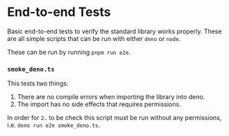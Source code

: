 # End-to-end Tests

Basic end-to-end tests to verify the standard library works properly. These are all simple scripts that can be run with either `deno` or `node`.

These can be run by running `pnpm run e2e`.

### `smoke_deno.ts`

This tests two things:
1. There are no compile errors when importing the library into deno.
2. The import has no side effects that requires permissions.

In order for `2.` to be check this script must be run without any permissions, i.e. `deno run e2e smoke_deno.ts`.
